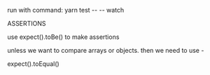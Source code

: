 run with command: yarn test -- -- watch

ASSERTIONS 

use expect().toBe() to make assertions 

unless we want to compare arrays or objects.
then we need to use - 

expect().toEqual()